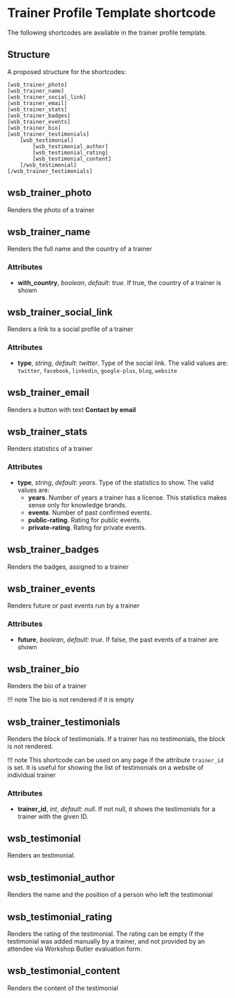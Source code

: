 # Trainer Profile Template shortcode

The following shortcodes are available in the trainer profile template.

## Structure
A proposed structure for the shortcodes:

    [wsb_trainer_photo]
    [wsb_trainer_name]
    [wsb_trainer_social_link]
    [wsb_trainer_email]
    [wsb_trainer_stats]
    [wsb_trainer_badges]
    [wsb_trainer_events]
    [wsb_trainer_bio]
    [wsb_trainer_testimonials]
        [wsb_testimonial]
            [wsb_testimonial_author]
            [wsb_testimonial_rating]
            [wsb_testimonial_content]
        [/wsb_testimonial]
    [/wsb_trainer_testimonials]

## wsb_trainer_photo
Renders the photo of a trainer

## wsb_trainer_name
Renders the full name and the country of a trainer

### Attributes

* **with_country**, *boolean*, *default: true*. If true, the country of a trainer is
shown

## wsb_trainer_social_link
Renders a link to a social profile of a trainer

### Attributes

* **type**, *string*, *default: twitter*. Type of the social link. The valid values are: `twitter`, `facebook`, `linkedin`, `google-plus`, `blog`, `website`

## wsb_trainer_email
Renders a button with text **Contact by email**

## wsb_trainer_stats
Renders statistics of a trainer

### Attributes

* **type**, *string*, *default: years*. Type of the statistics to show. The valid values are:
  * **years**. Number of years a trainer has a license. This statistics makes sense only for knowledge brands.
  * **events**. Number of past confirmed events.
  * **public-rating**. Rating for public events.
  * **private-rating**. Rating for private events.

## wsb_trainer_badges
Renders the badges, assigned to a trainer

## wsb_trainer_events
Renders future or past events run by a trainer

### Attributes

* **future**, *boolean*, *default: true*. If false, the past events of a trainer are shown

## wsb_trainer_bio
Renders the bio of a trainer

!!! note
    The bio is not rendered if it is empty

## wsb_trainer_testimonials
Renders the block of testimonials. If a trainer has no testimonials, the block is not rendered.

!!! note
    This shortcode can be used on any page if the attribute `trainer_id` is set. It is useful for showing the list of 
    testimonials on a website of individual trainer

### Attributes

* **trainer_id**, *int*, *default: null*. If not null, it shows the testimonials for a trainer with the given ID. 

## wsb_testimonial
Renders an testimonial.

## wsb_testimonial_author
Renders the name and the position of a person who left the testimonial

## wsb_testimonial_rating
Renders the rating of the testimonial. The rating can be empty if the testimonial was added manually
by a trainer, and not provided by an attendee via Workshop Butler evaluation form.

## wsb_testimonial_content
Renders the content of the testimonial
